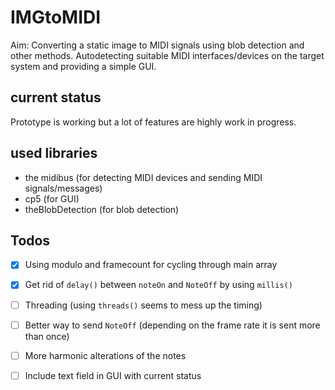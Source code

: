 # IMGtoMIDI

Aim: Converting a static image to MIDI signals using blob detection and other methods. Autodetecting suitable MIDI interfaces/devices on the target system and providing a simple GUI.

## current status
Prototype is working but a lot of features are highly work in progress. 

## used libraries
- the midibus (for detecting MIDI devices and sending MIDI signals/messages)
- cp5 (for GUI)
- theBlobDetection (for blob detection)

## Todos
- [x] Using modulo and framecount for cycling through main array
- [x] Get rid of `delay()` between `noteOn` and `NoteOff` by using `millis()`
- [ ] Threading (using `threads()` seems to mess up the timing)
- [ ] Better way to send `NoteOff` (depending on the frame rate it is sent more than once)
- [ ] More harmonic alterations of the notes
- [ ] Include text field in GUI with current status 
 

